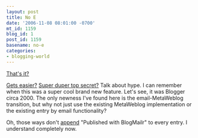 ```yaml
---
layout: post
title: No E
date: '2006-11-08 08:01:00 -0700'
mt_id: 1159
blog_id: 1
post_id: 1159
basename: no-e
categories:
- blogging-world
---
```

<p>
<a href="http://www.blogmailr.com/" rel="nofollow">That's it?</a>
</p>
<p>
<a href="http://weblogs.asp.net/rhoward/archive/2006/10/31/Seven-days-from-now.aspx">Gets easier?</a> <a href="http://weblogs.asp.net/rhoward/archive/2006/10/26/Super_2D00_duper-top_2D00_secret.aspx">Super duper top secret?</a> Talk about hype. I can remember when this was a super cool brand new feature. Let's see, it was Blogger circa 2000. The only newness I've found here is the email-MetaWeblog transition, but why not just use the existing MetaWeblog implementation or the existing entry by email functionality?
</p>
<p>
Oh, those ways don't <a href="http://www.blogmailr.com/faq/" rel="nofollow">append</a> "Published with BlogMailr" to every entry. I understand completely now.
</p>
